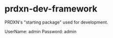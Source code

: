 prdxn-dev-framework
===================

PRDXN's "starting package" used for development.

UserName: admin
Password: admin